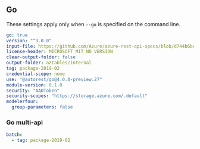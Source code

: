 ## Go

These settings apply only when `--go` is specified on the command line.

<!-- Original autorest command used by Chris Scott -->
<!-- autorest --use=@autorest/go@4.0.0-preview.20 https://raw.githubusercontent.com/Azure/azure-rest-api-specs/master/specification/cosmos-db/data-plane/readme.md --tag=package-2019-02 --file-prefix="zz_generated_" --modelerfour.lenient-model-deduplication --license-header=MICROSOFT_MIT_NO_VERSION --output-folder=aztables --module=aztables --openapi-type="data-plane" --credential-scope=none -->

``` yaml
go: true
version: "^3.0.0"
input-file: https://github.com/Azure/azure-rest-api-specs/blob/d744b6bcb95ab4034832ded556dbbe58f4287c5b/specification/cosmos-db/data-plane/Microsoft.Tables/preview/2019-02-02/table.json
license-header: MICROSOFT_MIT_NO_VERSION
clear-output-folder: false
output-folder: aztables/internal
tag: package-2019-02
credential-scope: none
use: "@autorest/go@4.0.0-preview.27"
module-version: 0.1.0
security: "AADToken"
security-scopes: "https://storage.azure.com/.default"
modelerfour:
  group-parameters: false
```

### Go multi-api

``` yaml $(go) && $(multiapi)
batch:
  - tag: package-2019-02
```